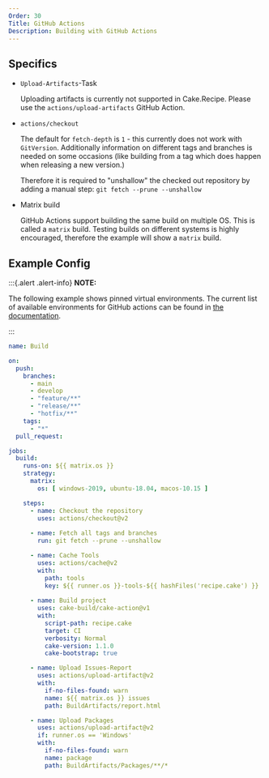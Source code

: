 ```yaml
---
Order: 30
Title: GitHub Actions
Description: Building with GitHub Actions
---
```


## Specifics

* `Upload-Artifacts`-Task

  Uploading artifacts is currently not supported in Cake.Recipe. Please use the `actions/upload-artifacts` GitHub Action.

* `actions/checkout`

  The default for `fetch-depth` is `1` - this currently does not work with `GitVersion`. 
  Additionally information on different tags and branches is needed on some occasions 
  (like building from a tag which does happen when releasing a new version.)

  Therefore it is required to "unshallow" the checked out repository by adding a manual 
  step: `git fetch --prune --unshallow`

* Matrix build

  GitHub Actions support building the same build on multiple OS. This is called a `matrix` build.
  Testing builds on different systems is highly encouraged, therefore the example will
  show a `matrix` build.


## Example Config

:::{.alert .alert-info}
**NOTE:**

The following example shows pinned virtual environments.
The current list of available environments for GitHub actions can be found in 
[the documentation](https://docs.github.com/en/actions/using-github-hosted-runners/about-github-hosted-runners#supported-runners-and-hardware-resources).

:::


```yaml
name: Build

on:
  push:
    branches:
      - main
      - develop
      - "feature/**"
      - "release/**"
      - "hotfix/**"
    tags:
      - "*"
  pull_request:

jobs:
  build:
    runs-on: ${{ matrix.os }}
    strategy:
      matrix:
        os: [ windows-2019, ubuntu-18.04, macos-10.15 ]

    steps:
      - name: Checkout the repository 
        uses: actions/checkout@v2
      
      - name: Fetch all tags and branches
        run: git fetch --prune --unshallow

      - name: Cache Tools
        uses: actions/cache@v2
        with:
          path: tools
          key: ${{ runner.os }}-tools-${{ hashFiles('recipe.cake') }}
      
      - name: Build project
        uses: cake-build/cake-action@v1
        with:
          script-path: recipe.cake
          target: CI
          verbosity: Normal
          cake-version: 1.1.0
          cake-bootstrap: true

      - name: Upload Issues-Report
        uses: actions/upload-artifact@v2
        with:
          if-no-files-found: warn
          name: ${{ matrix.os }} issues
          path: BuildArtifacts/report.html

      - name: Upload Packages
        uses: actions/upload-artifact@v2
        if: runner.os == 'Windows'
        with:
          if-no-files-found: warn
          name: package
          path: BuildArtifacts/Packages/**/*
```
